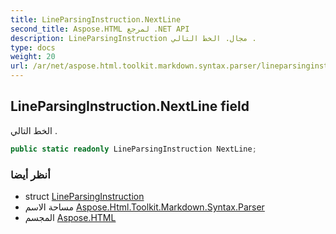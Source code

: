 ```yaml
---
title: LineParsingInstruction.NextLine
second_title: Aspose.HTML لمرجع .NET API
description: LineParsingInstruction مجال. الخط التالي .
type: docs
weight: 20
url: /ar/net/aspose.html.toolkit.markdown.syntax.parser/lineparsinginstruction/nextline/
---
```

## LineParsingInstruction.NextLine field

الخط التالي .

```csharp
public static readonly LineParsingInstruction NextLine;
```

### أنظر أيضا

* struct [LineParsingInstruction](../)
* مساحة الاسم [Aspose.Html.Toolkit.Markdown.Syntax.Parser](../../lineparsinginstruction/)
* المجسم [Aspose.HTML](../../../)


